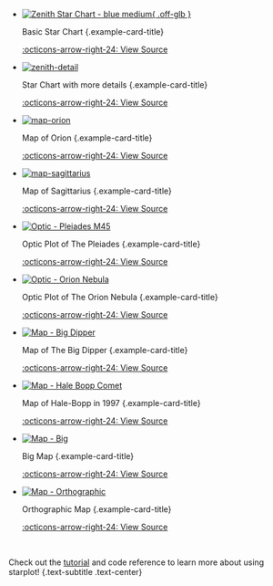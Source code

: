 <div class="grid cards examples" markdown>

<!----- [ Star Chart Basic ] ----------->
-  [![Zenith Star Chart - blue medium](images/examples/star_chart_basic.png){ .off-glb }](examples/star-chart-basic.md)
    
    Basic Star Chart
    {.example-card-title}

    [:octicons-arrow-right-24: View Source](examples/star-chart-basic.md)


<!----- [ Star Chart Detail ] ----------->
-   [![zenith-detail](images/examples/star_chart_detail.png)](examples/star-chart-detail.md)

    Star Chart with more details
    {.example-card-title}

    [:octicons-arrow-right-24: View Source](examples/star-chart-detail.md)


<!----- [ Map Orion ] ----------->
-   [![map-orion](images/examples/map_orion.png)](examples/map-orion.md)

    Map of Orion
    {.example-card-title}

    [:octicons-arrow-right-24: View Source](examples/map-orion.md)

<!----- [ Map Sagittarius ] ----------->
-   [![map-sagittarius](images/examples/map_sagittarius.png)](examples/map-sagittarius.md)

    Map of Sagittarius
    {.example-card-title}

    [:octicons-arrow-right-24: View Source](examples/map-sagittarius.md)

<!----- [ Optic M45 ] ----------->
-   [![Optic - Pleiades M45](images/examples/optic_m45.png)](examples/optic-m45.md)

    Optic Plot of The Pleiades
    {.example-card-title}

    [:octicons-arrow-right-24: View Source](examples/optic-m45.md)


<!----- [ Optic Orion Nebula ] ----------->
-   [![Optic - Orion Nebula](images/examples/optic_orion_nebula.png)](examples/optic-orion.md)

    Optic Plot of The Orion Nebula
    {.example-card-title}

    [:octicons-arrow-right-24: View Source](examples/optic-orion.md)


<!----- [ Big Dipper ] ----------->
-   [![Map - Big Dipper](images/examples/map_big_dipper.png)](examples/map-big-dipper.md)

    Map of The Big Dipper
    {.example-card-title}

    [:octicons-arrow-right-24: View Source](examples/map-big-dipper.md)

<!----- [ Hale Bopp ] ----------->
-   [![Map - Hale Bopp Comet](images/examples/map_hale_bopp.png)](examples/map-hale-bopp-comet.md)

    Map of Hale-Bopp in 1997
    {.example-card-title}

    [:octicons-arrow-right-24: View Source](examples/map-hale-bopp-comet.md)


<!----- [ Big Map ] ----------->
-   [![Map - Big](images/examples/map_big.png)](examples/map-big.md)

    Big Map
    {.example-card-title}

    [:octicons-arrow-right-24: View Source](examples/map-big.md)

<!----- [ Map Orthographic ] ----------->
-   [![Map - Orthographic](images/examples/map_orthographic.png)](examples/map-orthographic.md)

    Orthographic Map
    {.example-card-title}

    [:octicons-arrow-right-24: View Source](examples/map-orthographic.md)

</div>

<br/>

Check out the [tutorial](tutorial.md) and code reference to learn more about using starplot!
{.text-subtitle .text-center}

<br/>
<br/>
